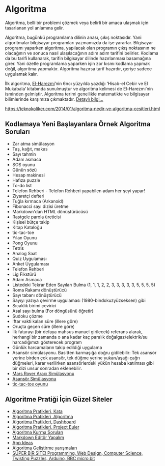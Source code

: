 # Algoritma

Algoritma, belli bir problemi çözmek veya belirli bir amaca ulaşmak için tasarlanan yol anlamına gelir.

Algoritma, bugünkü programlama dilinin anası, çıkış noktasıdır. Yani algoritmalar bilgisayar programları yazmamızda da işe yararlar. Bilgisayar programı yaparken algoritma, yapılacak olan programın çıkış noktasının ne olacağının ve sonuca nasıl ulaşılacağının adım adım tarifini belirler. Kodlama da bu tarifi kullanarak, tarifin bilgisayar dilinde hazırlanması basamağına girer. Yani özetle programlama yaparken işin zor kısmı kodlama yapmak değil, algoritma yapmaktır. Algoritma hazırsa tarif hazırdır, geriye sadece uygulamak kalır.

İlk algoritma, [El-Harezmi](https://www.ilkkimbuldu.com/harizmi-kimdir/)’nin 6ncı yüzyılda yazdığı ‘Hisab-el Cebir ve El Mukabala’ kitabında sunulmuştur ve algoritma kelimesi de El-Harezmi’nin isminden gelmiştir. Algoritma terimi genellikle matematikte ve bilgisayar bilimlerinde karşımıza çıkmaktadır. [Detaylı bilgi...](https://teknokoliker.com/2014/01/algoritma-nedir-ve-algoritma-cesitleri.html)

https://teknokoliker.com/2014/01/algoritma-nedir-ve-algoritma-cesitleri.html

## Kodlamaya Yeni Başlayanlara Örnek Algoritma Soruları
- Zar atma simülasyon 
- Taş, kağıt, makas
- Sayı tahmin
- Adam asmaca
- SOS oyunu
- Günün sözü
- Hesap makinesi
- Hafıza puzzle
- To-do list 
- Telefon Rehberi - Telefon Rehberi yapabilen adam her şeyi yapar!
- Ziyaretçi defteri
- Tuğla kırmaca (Arkanoid) 
- Fibonacci sayı dizisi üretme
- Markdown'dan HTML dönüştürücüsü
- Rastgele parola üreticisi
- Kişisel bütçe takip
- Kitap Kataloğu
- tic-tac-toe
- Yılan Oyunu
- Pong Oyunu
- Tetris
- Analog Saat
- Quiz Uygulaması
- Anket Uygulaması
- Telefon Rehberi
- Lig Fikstürü
- Adam Asmaca
- Listedeki Tekrar Eden Sayıları Bulma (1, 1, 1, 2, 2, 3, 3, 3, 3, 3, 5, 5, 5, 5)
- Roma Rakamı dönüştürücü
- Sayı tabanı dönüştürücü
- Sayıyı yazıya çevirme uygulaması (1980-bindokuzyüzseksen) gibi
- Sıcaklık birimi çevirici
- Asal sayı bulma (For döngüsünü öğretir)
- Sudoku çözme
- İftar vakti kalan süre (illere göre)
- Oruçta geçen süre (illere göre)
- İlk faturayı (bir defaya mahsus manuel girilecek) referans alarak, herhangi bir zamanda o ana kadar kaç paralık doğalgaz/elektrik/su harcadığımızı gösterecek program
- Günlük harcamaların takip edildiği uygulama
- Asansör simülasyonu. Basitten karmaşığa doğru gidilebilir: Tek asansör yerine birden çok asansör, tek düğme yerine yukarı/aşağı çağrı düğmeleri, karar verilirken asansörlerdeki yükün hesaba katılması gibi bir dizi unsur sonradan eklenebilir.
- [Mars Rover Aracı Simülasyonu](http://kata-log.rocks/mars-rover-kata)
- [Asansör Simülasyonu](http://kata-log.rocks/lift-kata)
- [tic-tac-toe oyunu](http://kata-log.rocks/tic-tac-toe-kata)



## Algoritme Pratiği İçin Güzel Siteler
- [Algoritma Pratikleri, Kata](http://kata-log.rocks/)
- [Algoritma Pratikleri, Algoritma](https://www.hackerrank.com/domains/algorithms)
- [Algoritma Pratikleri, Dashboard](https://www.hackerrank.com/dashboard)
- [Algoritma Pratikleri, Project Euler](https://projecteuler.net/archives)
- [Algoritma Kurma Soruları](https://algoritma-sorulari.blogspot.com/)
- [Markdown Editör Yapalım](https://zerotohero.dev/dashboard/sections/1/lessons/11/your-first-markdown-editor)
- [App Ideas](https://github.com/florinpop17/app-ideas)
- [Algoritma Geliştirme yarışmaları](https://www.coderbyte.com/challenges/?a=true)
- [SÜPER BİR SİTE! Programming, Web Design, Computer Science, Twisting Puzzles, Arduino, BBC micro:bit](http://multiwingspan.co.uk/)
